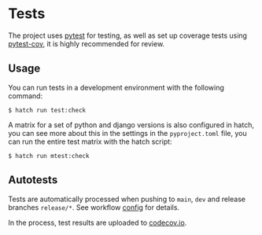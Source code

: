 # Tests

The project uses [pytest](https://docs.pytest.org/) for testing, as well as set up coverage tests using [pytest-cov](https://pytest-cov.readthedocs.io/), it is highly recommended for review.


## Usage

You can run tests in a development environment with the following command:

```console
$ hatch run test:check
```

A matrix for a set of python and django versions is also configured in hatch, you can see more about this in the settings in the `pyproject.toml` file, you can run the entire test matrix with the hatch script:

```console
$ hatch run mtest:check
```


## Autotests

Tests are automatically processed when pushing to `main`, `dev` and release branches `release/*`. See workflow [config](https://github.com/dd/dd_yandex_pay/blob/main/.github/workflows/test.yml) for details.

In the process, test results are uploaded to [codecov.io](https://app.codecov.io/gh/dd/dd_yandex_pay).
